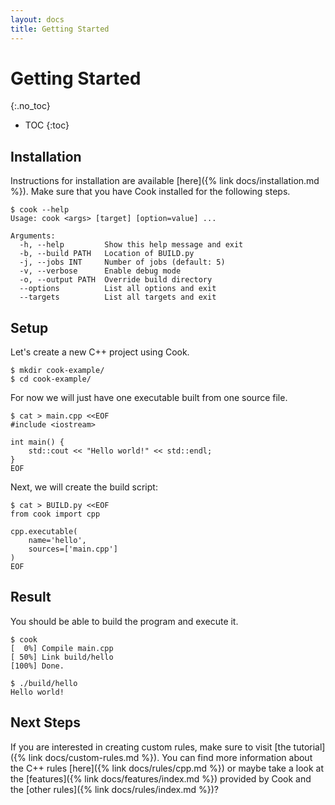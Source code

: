 ```yaml
---
layout: docs
title: Getting Started
---
```


# Getting Started
{:.no_toc}

* TOC
{:toc}


## Installation

Instructions for installation are available 
[here]({% link docs/installation.md %}). Make sure that you have Cook installed 
for the following steps.

```
$ cook --help
Usage: cook <args> [target] [option=value] ...

Arguments:
  -h, --help         Show this help message and exit
  -b, --build PATH   Location of BUILD.py
  -j, --jobs INT     Number of jobs (default: 5)
  -v, --verbose      Enable debug mode
  -o, --output PATH  Override build directory
  --options          List all options and exit
  --targets          List all targets and exit
```

## Setup

Let's create a new C++ project using Cook.

```
$ mkdir cook-example/ 
$ cd cook-example/
```

For now we will just have one executable built from one source file.

```
$ cat > main.cpp <<EOF
#include <iostream>

int main() {
    std::cout << "Hello world!" << std::endl;
}
EOF
```

Next, we will create the build script:

```
$ cat > BUILD.py <<EOF
from cook import cpp

cpp.executable(
    name='hello',
    sources=['main.cpp']
)
EOF
```

## Result

You should be able to build the program and execute it.

```
$ cook
[  0%] Compile main.cpp
[ 50%] Link build/hello
[100%] Done.

$ ./build/hello
Hello world!
```

## Next Steps

If you are interested in creating custom rules, make sure to visit
[the tutorial]({% link docs/custom-rules.md %}). You can find more information
about the C++ rules [here]({% link docs/rules/cpp.md %}) or maybe take a look
at the [features]({% link docs/features/index.md %}) provided by Cook and the
[other rules]({% link docs/rules/index.md %})?
